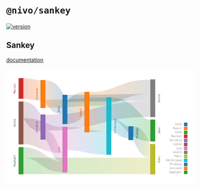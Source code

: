 # `@nivo/sankey`

[![version](https://img.shields.io/npm/v/@nivo/sankey.svg?style=flat-square)](https://www.npmjs.com/package/@nivo/sankey)

## Sankey

[documentation](http://nivo.rocks/heatmap/sankey)

![Sankey](https://raw.githubusercontent.com/plouc/nivo/master/packages/sankey/doc/sankey.png)
